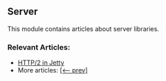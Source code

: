 ## Server

This module contains articles about server libraries.

### Relevant Articles:

- [HTTP/2 in Jetty](https://www.surya.com/jetty-http-2)
- More articles: [[<-- prev]](../libraries-server)
